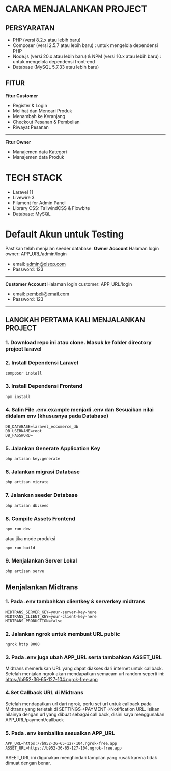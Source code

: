 # CARA MENJALANKAN PROJECT

## PERSYARATAN
- PHP (versi 8.2.x atau lebih baru)
- Composer (versi 2.5.7 atau lebih baru) : untuk mengelola dependensi PHP
- Node.js (versi 20.x atau lebih baru) & NPM (versi 10.x atau lebih baru) : untuk mengelola dependensi front-end
- Database (MySQL 5.7.33 atau lebih baru)

## FITUR
**Fitur Customer**
- Register & Login
- Melihat dan Mencari Produk
- Menambah ke Keranjang 
- Checkout Pesanan & Pembelian
- Riwayat Pesanan
---
**Fitur Owner**
- Manajemen data Kategori
- Manajemen data Produk

# TECH STACK
- Laravel 11
- Livewire 3
- Filament for Admin Panel
- Library CSS: TailwindCSS & Flowbite
- Database: MySQL

# Default Akun untuk Testing
Pastikan telah menjalan seeder database.
**Owner Account**
Halaman login owner: APP_URL/admin/login
- email: admin@olsop.com
- Password: 123
---
**Customer Account**
Halaman login customer: APP_URL/login
- email: pembeli@email.com
- Password: 123
---

## LANGKAH PERTAMA KALI MENJALANKAN PROJECT
### 1. Download repo ini atau clone. Masuk ke folder directory project laravel
### 2. Install Dependensi Laravel
```
composer install
```
### 3. Install Dependensi Frontend
```
npm install
```
### 4. Salin File .env.example menjadi .env dan Sesuaikan nilai didalam env (khususnya pada Database)
```
DB_DATABASE=laravel_eccomerce_db
DB_USERNAME=root
DB_PASSWORD=
```
### 5. Jalankan Generate Application Key
```
php artisan key:generate
```
### 6. Jalankan migrasi Database
```
php artisan migrate
```
### 7. Jalankan seeder Database
```
php artisan db:seed
```
### 8. Compile Assets Frontend
```
npm run dev
```
atau jika mode produksi
```
npm run build
```
### 9.  Menjalankan Server Lokal
```
php artisan serve
```

## Menjalankan Midtrans
### 1. Pada .env tambahkan clientkey & serverkey midtrans
```
MIDTRANS_SERVER_KEY=your-server-key-here
MIDTRANS_CLIENT_KEY=your-client-key-here
MIDTRANS_PRODUCTION=false
```
### 2. Jalankan ngrok untuk membuat URL public
```
ngrok http 8000
```
### 3. Pada .env juga ubah APP_URL serta tambahkan ASSET_URL
Midtrans memerlukan URL yang dapat diakses dari internet untuk callback. Setelah menjalan ngrok akan mendapatkan semacam url random seperti ini: https://b952-36-65-127-104.ngrok-free.app
### 4.Set Callback URL di Midtrans
Setelah mendapatkan url dari ngrok, perlu set url untuk callback pada Midtrans yang terletak di SETTINGS->PAYMENT->Notification URL. Isikan nilainya dengan url yang dibuat sebagai call back, disini saya menggunakan APP_URL/payment/callback

### 5. Pada .env kembalika sesuaikan APP_URL
```
APP_URL=https://b952-36-65-127-104.ngrok-free.app
ASSET_URL=https://b952-36-65-127-104.ngrok-free.app
```
ASEET_URL ini digunakan menghindari tampilan yang rusak karena tidak dimuat dengan benar.
